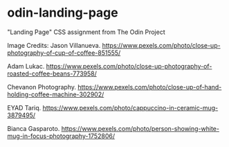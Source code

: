 # odin-landing-page
"Landing Page" CSS assignment from The Odin Project

Image Credits:
Jason Villanueva. https://www.pexels.com/photo/close-up-photography-of-cup-of-coffee-851555/

Adam Lukac. https://www.pexels.com/photo/close-up-photography-of-roasted-coffee-beans-773958/

Chevanon Photography. https://www.pexels.com/photo/close-up-of-hand-holding-coffee-machine-302902/

EYAD Tariq. https://www.pexels.com/photo/cappuccino-in-ceramic-mug-3879495/

Bianca Gasparoto. https://www.pexels.com/photo/person-showing-white-mug-in-focus-photography-1752806/
